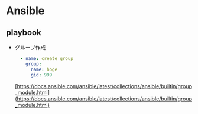 # Ansible

## playbook

* グループ作成  
  ```yaml
    - name: create group
      group:
        name: hoge
        gid: 999
  ```  
  [https://docs.ansible.com/ansible/latest/collections/ansible/builtin/group_module.html](https://docs.ansible.com/ansible/latest/collections/ansible/builtin/group_module.html)

